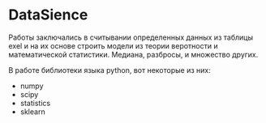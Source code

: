 # DataSience

Работы заключались в считывании определенных данных из таблицы exel и на их основе строить модели из теории веротности и математической статистики. 
Медиана, разбросы, и множество других.

В работе библиотеки языка python, вот некоторые из них: 
* numpy
* scipy
* statistics
* sklearn
